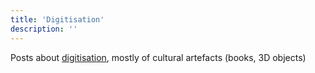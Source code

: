 ```yaml
---
title: 'Digitisation'
description: ''
---
```


Posts about [digitisation](https://en.wikipedia.org/wiki/Digitization), mostly of cultural artefacts (books, 3D objects)
